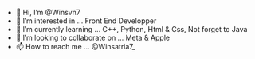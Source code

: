 - 👋 Hi, I’m @Winsvn7
- 👀 I’m interested in ... Front End Developper
- 🌱 I’m currently learning ... C++, Python, Html & Css, Not forget to Java
- 💞️ I’m looking to collaborate on ... Meta & Apple
- 📫 How to reach me ... @Winsatria7_

<!---
Winsvn7/Winsvn7 is a ✨ special ✨ repository because its `README.md` (this file) appears on your GitHub profile.
You can click the Preview link to take a look at your changes.
--->
